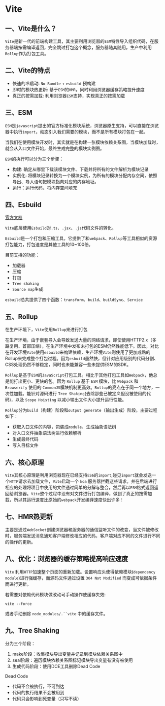 # Vite

## 一、Vite是什么？

`Vite`是新一代的前端构建工具，其主要利用浏览器的`ESM`特性导入组织代码，在服务器端按需编译返回，完全跳过打包这个概念，服务器随其随用。生产中利用`Rollup`作为打包工具。

## 二、Vite的特点

- 快速的冷启动: `No Bundle` + `esbuild` 预构建
- 即时的模块热更新: 基于`ESM`的`HMR`，同时利用浏览器缓存策略提升速度
- 真正的按需加载: 利用浏览器`ESM`支持，实现真正的按需加载

## 三、ESM

`ESM`是`javascript`提出的官方标准化模块系统，浏览器原生支持，可以直接在浏览器中执行`import`，动态引入我们需要的模块，而不是所有模块打包在一起。

当我们在使用模块开发时，其实就是在构建一张模块依赖关系图，当模块加载时，就会从入口文件开始，最终生成完整的模块实例图。

`ESM`的执行可以分为三个步骤：

- 构建: 确定从哪里下载该模块文件、下载并将所有的文件解析为模块记录
- 实例化: 将模块记录转换为一个模块实例，为所有的模块分配内存空间，依照导出、导入语句把模块指向对应的内存地址。
- 运行：运行代码，将内存空间填充

## 四、Esbuild

[官方文档](https://esbuild.github.io/)

`Vite`底层使用`Esbuild`对`.ts`、`.jsx`、`.js`代码文件的转化。

`Esbuild`是一个打包和压缩工具，它提供了和`webpack`、`Rollup`等工具相似的资源打包能力，打包速度是其他工具的10~100倍。

目前支持的功能：

- 加载器
- 压缩
- 打包
- `Tree shaking`
- `Source map`生成

`esbuild`总共提供了四个函数：`transform`、`build`、`buildSync`、`Service`

## 五、Rollup

在生产环境下，`Vite`使用`Rollup`来进行打包

在生产环境，由于嵌套导入会导致发送大量的网络请求，即使使用HTTP2.x（多路复用、首部压缩），在生产环境中发布未打包的ESM仍然性能低下。因此，对比在开发环境`Vite`使用`esbuild`来构建依赖，生产环境`Vite`则使用了更加成熟的Rollup来完成整个打包过程。因为`esbuild`虽然快，但针对应用级别的代码分割、CSS处理仍然不够稳定，同时也未能兼容一些未提供ESM的SDK。

`Rollup`是基于`ESM`的`JavaScript`打包工具。相比于其他打包工具如`Webpack`，他总是能打出更小、更快的包。因为 `Rollup` 基于 `ESM` 模块，比 `Webpack` 和 `Browserify` 使用的 `CommonJS`模块机制更高效。`Rollup`的亮点在于同一个地方，一次性加载。能针对源码进行 `Tree Shaking`(去除那些已被定义但没被使用的代码)，以及 `Scope Hoisting` 以减小输出文件大小提升运行性能。

`Rollup`分为`build`（构建）阶段和`output generate`（输出生成）阶段。主要过程如下：

- 获取入口文件的内容，包装成`module`，生成抽象语法树
- 对入口文件抽象语法树进行依赖解析
- 生成最终代码
- 写入目标文件

## 六、核心原理

`Vite`其核心原理是利用浏览器现在已经支持`ES6`的`import`,碰见`import`就会发送一个`HTTP`请求去加载文件，`Vite`启动一个 `koa` 服务器拦截这些请求，并在后端进行相应的处理将项目中使用的文件通过简单的分解与整合，然后再以`ESM`格式返回返回给浏览器。`Vite`整个过程中没有对文件进行打包编译，做到了真正的按需加载，所以其运行速度比原始的`webpack`开发编译速度快出许多！

## 七、HMR热更新

主要是通过`WebSocket`创建浏览器和服务器的通信监听文件的改变，当文件被修改时，服务端发送消息通知客户端修改相应的代码，客户端对应不同的文件进行不同的操作的更新。

## 八、优化：浏览器的缓存策略提高响应速度

`Vite` 利用`HTTP`加速整个页面的重新加载。设置响应头使得依赖模块(`dependency module`)进行强缓存，而源码文件通过设置 `304 Not Modified` 而变成可依据条件而进行更新。

若需要对依赖代码模块做改动可手动操作使缓存失效:

```text
vite --force
```

或者手动删除 `node_modules/.``vite` 中的缓存文件。

## 九、Tree Shaking

分为三个阶段：

1. make阶段：收集模块导出变量并记录到模块依赖关系图中
2. seal阶段：遍历模块依赖关系图标记模块导出变量有没有被使用
3. 生成代码阶段：使用DCE工具删除Dead Code

Dead Code

- 代码不会被执行，不可到达
- 代码的执行结果不会被用到
- 代码只会影响到死变量（只写不读）